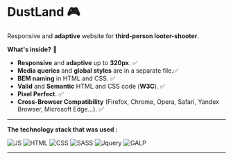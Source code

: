 # **DustLand** 🎮
Responsive and **adaptive** website for **third-person looter-shooter**.

**What's inside?** :mag_right:
* **Responsive** and **adaptive** up to **320px**. :white_check_mark:
* **Media queries** and **global styles** are in a separate file.:white_check_mark:
* **BEM naming** in HTML and CSS. :white_check_mark:
* **Valid** and **Semantic** HTML and CSS code (**W3C**). :white_check_mark:
* **Pixel Perfect**. :white_check_mark:
* **Cross-Browser Compatibility** (Firefox, Chrome, Opera, Safari, Yandex Browser, Microsoft Edge...). :white_check_mark:
---- 
**The technology stack that was used :**

![JS](https://img.shields.io/badge/JavaScript-F7DF1E.svg?style=for-the-badge&logo=JavaScript&logoColor=black)
![HTML](https://img.shields.io/badge/HTML5-E34F26.svg?style=for-the-badge&logo=HTML5&logoColor=white)
![CSS](https://img.shields.io/badge/CSS3-1572B6?style=for-the-badge&logo=css3&logoColor=white)
![SASS](https://img.shields.io/badge/Sass-CC6699?style=for-the-badge&logo=sass&logoColor=white)
![Jquery](https://img.shields.io/badge/jQuery-0769AD?style=for-the-badge&logo=jquery&logoColor=white)
![GALP](https://img.shields.io/badge/gulp-CF4647.svg?style=for-the-badge&logo=gulp&logoColor=white)

------
  


